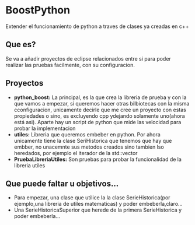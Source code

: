# BoostPython
Extender el funcionamiento de python a traves de clases ya creadas en c++

## Que es?
Se va a añadir proyectos de eclipse relacionados entre si para poder realizar las pruebas facilmente, con su configuracion.

## Proyectos
  - **python_boost:** La principal, es la que crea la libreria de prueba y con la que vamos a empezar, si queremos hacer otras bilbiotecas con la misma cconfiguracion, unicamente decirle que me cree un proyecto con estas propiedades o sino, es excluyendo cpp ydejando solamente uno(ahora está asi). Aparte hay un script de python que mide las velocidad para probar la implementacion
  -  **utiles:** Libreria que queremos embeber en python. Por ahora unicamente tiene la clase SeriHistorica que tenemos que hay que embber, no unacemnte sus metodos creados sino tambien lso heredados, por ejemplo el iterador de la std::vector
  -  **PruebaLibreriaUtiles:** Son pruebas para probar la funcionalidad de la libreria utiles

## Que puede faltar u objetivos...
  - Para empezar, una clase que utilice la la clase SerieHistorica(por ejemplo,una libreria de utiles matematicas) y poder embeberla,claro...
  - Una SerieHistoricaSuperior que herede de la primera SerieHistorica y poder embeberla...
